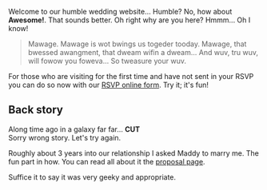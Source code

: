Welcome to our humble wedding website... Humble? No, how about **Awesome!**.
That sounds better. Oh right why are you here? Hmmm... Oh I know!

> Mawage. Mawage is wot bwings us togeder tooday. Mawage, that bwessed
> awangment, that dweam wifin a dweam... And wuv, tru wuv, will fowow you
> foweva... So tweasure your wuv. 

For those who are visiting for the first time and have not sent in your RSVP
you can do so now with our [RSVP online form][RSVP]. Try it; it's fun!

## Back story

Along time ago in a galaxy far far... **CUT**  
Sorry wrong story. Let's try again.

Roughly about 3 years into our relationship I asked Maddy to marry me. The fun
part in how. You can read all about it the [proposal page][1].

Suffice it to say it was very geeky and appropriate.

[RSVP]: {{site.RSVPURL}}
[1]: /proposal.html
